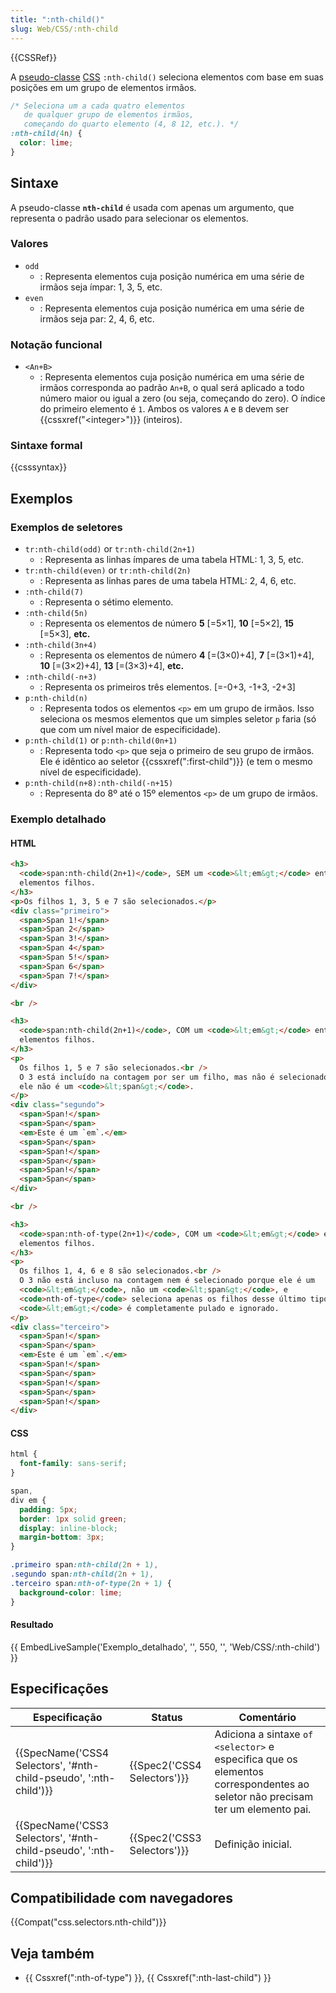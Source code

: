 ```yaml
---
title: ":nth-child()"
slug: Web/CSS/:nth-child
---
```


{{CSSRef}}

A [pseudo-classe](/pt-BR/docs/Web/CSS/Pseudo-classes) [CSS](/pt-BR/docs/Web/CSS) `:nth-child()` seleciona elementos com base em suas posições em um grupo de elementos irmãos.

```css
/* Seleciona um a cada quatro elementos
   de qualquer grupo de elementos irmãos,
   começando do quarto elemento (4, 8 12, etc.). */
:nth-child(4n) {
  color: lime;
}
```

## Sintaxe

A pseudo-classe **`nth-child`** é usada com apenas um argumento, que representa o padrão usado para selecionar os elementos.

### Valores

- `odd`
  - : Representa elementos cuja posição numérica em uma série de irmãos seja ímpar: 1, 3, 5, etc.
- `even`
  - : Representa elementos cuja posição numérica em uma série de irmãos seja par: 2, 4, 6, etc.

### Notação funcional

- `<An+B>`
  - : Representa elementos cuja posição numérica em uma série de irmãos corresponda ao padrão `An+B`, o qual será aplicado a todo número maior ou igual a zero (ou seja, começando do zero). O índice do primeiro elemento é `1`. Ambos os valores `A` e `B` devem ser {{cssxref("&lt;integer&gt;")}} (inteiros).

### Sintaxe formal

{{csssyntax}}

## Exemplos

### Exemplos de seletores

- `tr:nth-child(odd)` or `tr:nth-child(2n+1)`
  - : Representa as linhas ímpares de uma tabela HTML: 1, 3, 5, etc.
- `tr:nth-child(even)` or `tr:nth-child(2n)`
  - : Representa as linhas pares de uma tabela HTML: 2, 4, 6, etc.
- `:nth-child(7)`
  - : Representa o sétimo elemento.
- `:nth-child(5n)`
  - : Representa os elementos de número **5** \[=5×1], **10** \[=5×2], **15** \[=5×3], **etc.**
- `:nth-child(3n+4)`
  - : Representa os elementos de número **4** \[=(3×0)+4], **7** \[=(3×1)+4], **10** \[=(3×2)+4], **13** \[=(3×3)+4], **etc.**
- `:nth-child(-n+3)`
  - : Representa os primeiros três elementos. \[=-0+3, -1+3, -2+3]
- `p:nth-child(n)`
  - : Representa todos os elementos `<p>` em um grupo de irmãos. Isso seleciona os mesmos elementos que um simples seletor `p` faria (só que com um nível maior de especificidade).
- `p:nth-child(1)` or `p:nth-child(0n+1)`
  - : Representa todo `<p>` que seja o primeiro de seu grupo de irmãos. Ele é idêntico ao seletor {{cssxref(":first-child")}} (e tem o mesmo nível de especificidade).
- `p:nth-child(n+8):nth-child(-n+15)`
  - : Representa do 8º até o 15º elementos `<p>` de um grupo de irmãos.

### Exemplo detalhado

#### HTML

```html
<h3>
  <code>span:nth-child(2n+1)</code>, SEM um <code>&lt;em&gt;</code> entre os
  elementos filhos.
</h3>
<p>Os filhos 1, 3, 5 e 7 são selecionados.</p>
<div class="primeiro">
  <span>Span 1!</span>
  <span>Span 2</span>
  <span>Span 3!</span>
  <span>Span 4</span>
  <span>Span 5!</span>
  <span>Span 6</span>
  <span>Span 7!</span>
</div>

<br />

<h3>
  <code>span:nth-child(2n+1)</code>, COM um <code>&lt;em&gt;</code> entre os
  elementos filhos.
</h3>
<p>
  Os filhos 1, 5 e 7 são selecionados.<br />
  O 3 está incluído na contagem por ser um filho, mas não é selecionado porque
  ele não é um <code>&lt;span&gt;</code>.
</p>
<div class="segundo">
  <span>Span!</span>
  <span>Span</span>
  <em>Este é um `em`.</em>
  <span>Span</span>
  <span>Span!</span>
  <span>Span</span>
  <span>Span!</span>
  <span>Span</span>
</div>

<br />

<h3>
  <code>span:nth-of-type(2n+1)</code>, COM um <code>&lt;em&gt;</code> entre os
  elementos filhos.
</h3>
<p>
  Os filhos 1, 4, 6 e 8 são selecionados.<br />
  O 3 não está incluso na contagem nem é selecionado porque ele é um
  <code>&lt;em&gt;</code>, não um <code>&lt;span&gt;</code>, e
  <code>nth-of-type</code> seleciona apenas os filhos desse último tipo. O
  <code>&lt;em&gt;</code> é completamente pulado e ignorado.
</p>
<div class="terceiro">
  <span>Span!</span>
  <span>Span</span>
  <em>Este é um `em`.</em>
  <span>Span!</span>
  <span>Span</span>
  <span>Span!</span>
  <span>Span</span>
  <span>Span!</span>
</div>
```

#### CSS

```css
html {
  font-family: sans-serif;
}

span,
div em {
  padding: 5px;
  border: 1px solid green;
  display: inline-block;
  margin-bottom: 3px;
}

.primeiro span:nth-child(2n + 1),
.segundo span:nth-child(2n + 1),
.terceiro span:nth-of-type(2n + 1) {
  background-color: lime;
}
```

#### Resultado

{{ EmbedLiveSample('Exemplo_detalhado', '', 550, '', 'Web/CSS/:nth-child') }}

## Especificações

| Especificação                                                     | Status                      | Comentário                                                                                                                    |
| ----------------------------------------------------------------- | --------------------------- | ----------------------------------------------------------------------------------------------------------------------------- |
| {{SpecName('CSS4 Selectors', '#nth-child-pseudo', ':nth-child')}} | {{Spec2('CSS4 Selectors')}} | Adiciona a sintaxe `of <selector>` e especifica que os elementos correspondentes ao seletor não precisam ter um elemento pai. |
| {{SpecName('CSS3 Selectors', '#nth-child-pseudo', ':nth-child')}} | {{Spec2('CSS3 Selectors')}} | Definição inicial.                                                                                                            |

## Compatibilidade com navegadores

{{Compat("css.selectors.nth-child")}}

## Veja também

- {{ Cssxref(":nth-of-type") }}, {{ Cssxref(":nth-last-child") }}
